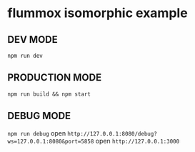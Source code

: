 # flummox isomorphic example


## DEV MODE

`npm run dev`

## PRODUCTION MODE

`npm run build && npm start`

## DEBUG MODE

`npm run debug`
open `http://127.0.0.1:8080/debug?ws=127.0.0.1:8080&port=5858`
open `http://127.0.0.1:3000`
